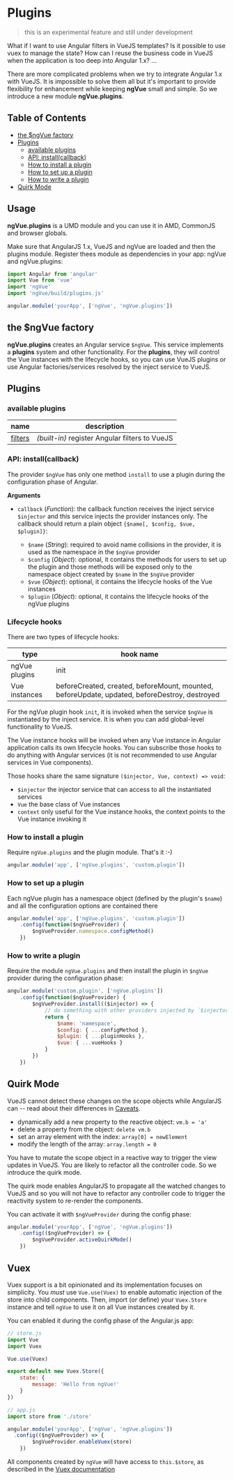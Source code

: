 # Plugins

> this is an experimental feature and still under development

What if I want to use Angular filters in VueJS templates? Is it possible to use vuex to manage the state? How can I reuse the business code in VueJS when the application is too deep into Angular 1.x? ... 

There are more complicated problems when we try to integrate Angular 1.x with VueJS. It is impossible to solve them all but it's important to provide flexibility for enhancement while keeping **ngVue** small and simple. So we introduce a new module **ngVue.plugins**.

## Table of Contents

- [the $ngVue factory](#the-ngvue-factory)
- [Plugins](#plugins)
	- [available plugins](#available-plugins)
	- [API: install(callback)](#api-install-callback)
	- [How to install a plugin](#how-to-install-a-plugin)
	- [How to set up a plugin](#how-to-set-up-a-plugin)
	- [How to write a plugin](#how-to-write-a-plugin)
- [Quirk Mode](#quirk-mode)

## Usage

**ngVue.plugins** is a UMD module and you can use it in AMD, CommonJS and browser globals.

Make sure that AngularJS 1.x, VueJS and ngVue are loaded and then the plugins module. Register thees module as dependencies in your app: ngVue and ngVue.plugins:

```javascript
import Angular from 'angular'
import Vue from 'vue'
import 'ngVue'
import 'ngVue/build/plugins.js'

angular.module('yourApp', ['ngVue', 'ngVue.plugins'])
```

## the $ngVue factory

**ngVue.plugins** creates an Angular service `$ngVue`. This service implements a **plugins** system and other functionality. For the **plugins**, they will control the Vue instances with the lifecycle hooks, so you can use VueJS plugins or use Angular factories/services resolved by the inject service to VueJS.

## Plugins

### available plugins

| name | description |
| --- | --- |
| [filters](./plugins.filters.md) | *(built-in)* register Angular filters to VueJS |

### API: install(callback)

The provider `$ngVue` has only one method `install` to use a plugin during the configuration phase of Angular.

**Arguments**

- `callback` (*Function*): the callback function receives the inject service `$injector` and this service injects the provider instances only. The callback should return a plain object `{$name[, $config, $vue, $plugin]}`: 

	- `$name` (*String*): required to avoid name collisions in the provider, it is used as the namespace in the `$ngVue` provider
	- `$config` (*Object*): optional, it contains the methods for users to set up the plugin and those methods will be exposed only to the namespace object created by `$name` in the `$ngVue` provider
	- `$vue` (*Object*): optional, it contains the lifecycle hooks of the Vue instances
	- `$plugin` (*Object*): optional, it contains the lifecycle hooks of the ngVue plugins

### Lifecycle hooks

There are two types of lifecycle hooks:

| type | hook name |
| --- | --- |
| ngVue plugins | init |
| Vue instances | beforeCreated, created, beforeMount, mounted, beforeUpdate, updated, beforeDestroy, destroyed |

For the ngVue plugin hook `init`, it is invoked when the service `$ngVue` is instantiated by the inject service. It is when you can add global-level functionality to VueJS.

The Vue instance hooks will be invoked when any Vue instance in Angular application calls its own lifecycle hooks. You can subscribe those hooks to do anything with Angular services (it is not recommended to use Angular services in Vue components).

Those hooks share the same signature `($injector, Vue, context) => void`:

- ``$injector`` the injector service that can access to all the instantiated services
- ``Vue`` the base class of Vue instances
- ``context`` only useful for the Vue instance hooks, the context points to the Vue instance invoking it

### How to install a plugin

Require `ngVue.plugins` and the plugin module. That's it :-)

```javascript
angular.module('app', ['ngVue.plugins', 'custom.plugin'])
```

### How to set up a plugin

Each ngVue plugin has a namespace object (defined by the plugin's `$name`) and all the configuration options are contained there

```javascript
angular.module('app', ['ngVue.plugins', 'custom.plugin'])
	.config(function($ngVueProvider) {
		$ngVueProvider.namespace.configMethod()
	})
```

### How to write a plugin

Require the module `ngVue.plugins` and then install the plugin in `$ngVue` provider during the configuration phase:

```javascript
angular.module('custom.plugin', ['ngVue.plugins'])
	.config(function($ngVueProvider) {
		$ngVueProvider.install(($injector) => {
			// do something with other providers injected by `$injector`
			return {
				$name: 'namespace',
				$config: { ...configMethod },
				$plugin: { ...pluginHooks },
				$vue: { ...vueHooks }
			}
		})
	})
```

## Quirk Mode

VueJS cannot detect these changes on the scope objects while AngularJS can -- read about their differences in [Caveats](./caveats.md).

- dynamically add a new property to the reactive object: `vm.b = 'a'`
- delete a property from the object: `delete vm.b`
- set an array element with the index: `array[0] = newElement`
- modify the length of the array: `array.length = 0`

You have to mutate the scope object in a reactive way to trigger the view updates in VueJS. You are likely to refactor all the controller code. So we introduce the quirk mode.

The quirk mode enables AngularJS to propagate all the watched changes to VueJS and so you will not have to refactor any controller code to trigger the reactivity system to re-render the components.

You can activate it with `$ngVueProvider` during the config phase:

```javascript
angular.module('yourApp', ['ngVue', 'ngVue.plugins'])
	.config(($ngVueProvider) => {
		$ngVueProvider.activeQuirkMode()
	})
```

## Vuex

Vuex support is a bit opinionated and its implementation focuses on simplicity. You _must_ use `Vue.use(Vuex)`
to enable automatic injection of the store into child components.
Then, import (or define) your `Vuex.Store` instance and tell `ngVue` to use it on all Vue instances created by it.

You can enabled it during the config phase of the Angular.js app:

```javascript
// store.js
import Vue
import Vuex

Vue.use(Vuex)

export default new Vuex.Store({
	state: {
		message: 'Hello from ngVue!'
	}
})
```

```javascript
// app.js
import store from './store'

angular.module('yourApp', ['ngVue', 'ngVue.plugins'])
  .config(($ngVueProvider) => {
		$ngVueProvider.enableVuex(store)
	})
```

All components created by `ngVue` will have access to `this.$store`, as described in the 
[Vuex documentation](https://vuex.vuejs.org/en/state.html)
